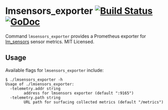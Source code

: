 lmsensors_exporter [![Build Status](https://travis-ci.org/mdlayher/lmsensors_exporter.svg?branch=master)](https://travis-ci.org/mdlayher/lmsensors_exporter) [![GoDoc](http://godoc.org/github.com/mdlayher/lmsensors_exporter?status.svg)](http://godoc.org/github.com/mdlayher/lmsensors_exporter)
==================

Command `lmsensors_exporter` provides a Prometheus exporter for
[lm_sensors](https://en.wikipedia.org/wiki/Lm_sensors) sensor metrics.
MIT Licensed.

Usage
-----

Available flags for `lmsensors_exporter` include:

```
$ ./lmsensors_exporter -h
Usage of ./lmsensors_exporter:
  -telemetry.addr string
        address for lmsensors exporter (default ":9165")
  -telemetry.path string
        URL path for surfacing collected metrics (default "/metrics")
```
